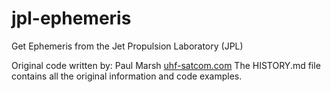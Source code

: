 # jpl-ephemeris
Get Ephemeris from the Jet Propulsion Laboratory (JPL)

Original code written by: Paul Marsh [uhf-satcom.com](https://uhf-satcom.com/)
The HISTORY.md file contains all the original information and code examples.
